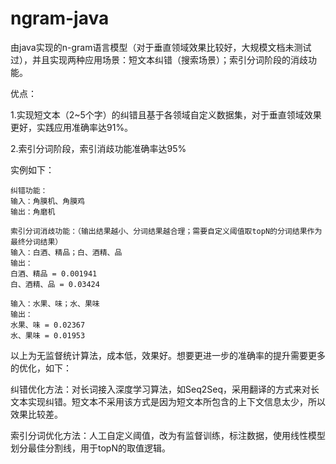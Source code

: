 # ngram-java
由java实现的n-gram语言模型（对于垂直领域效果比较好，大规模文档未测试过），并且实现两种应用场景：短文本纠错（搜索场景）；索引分词阶段的消歧功能。

优点：

1.实现短文本（2~5个字）的纠错且基于各领域自定义数据集，对于垂直领域效果更好，实践应用准确率达91%。

2.索引分词阶段，索引消歧功能准确率达95%

实例如下：

```
纠错功能：
输入：角膜机、角膜鸡
输出：角磨机

索引分词消歧功能：（输出结果越小、分词结果越合理；需要自定义阈值取topN的分词结果作为最终分词结果）
输入：白酒、精品；白、酒精、品
输出：
白酒、精品 = 0.001941
白、酒精、品 = 0.03424

输入：水果、味；水、果味
输出：
水果、味 = 0.02367
水、果味 = 0.01953
```

以上为无监督统计算法，成本低，效果好。想要更进一步的准确率的提升需要更多的优化，如下：

纠错优化方法：对长词接入深度学习算法，如Seq2Seq，采用翻译的方式来对长文本实现纠错。短文本不采用该方式是因为短文本所包含的上下文信息太少，所以效果比较差。

索引分词优化方法：人工自定义阈值，改为有监督训练，标注数据，使用线性模型划分最佳分割线，用于topN的取值逻辑。
